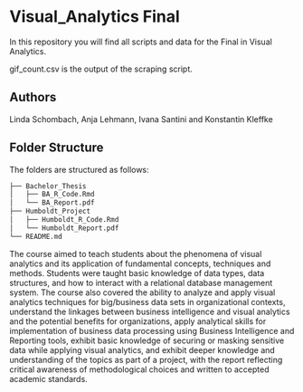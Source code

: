 # Visual_Analytics Final

In this repository you will find all scripts and data for the Final in Visual Analytics. 

gif_count.csv is the output of the scraping script.

## Authors
Linda Schombach, Anja Lehmann, Ivana Santini and Konstantin Kleffke

## Folder Structure

The folders are structured as follows:

```bash
├── Bachelor_Thesis
│   ├── BA_R_Code.Rmd
│   └── BA_Report.pdf
├── Humboldt_Project
│   ├── Humboldt_R_Code.Rmd
│   └── Humboldt_Report.pdf
└── README.md
```


The course aimed to teach students about the phenomena of visual analytics and its application of fundamental concepts, techniques and methods. Students were taught basic knowledge of data types, data structures, and how to interact with a relational database management system. The course also covered the ability to analyze and apply visual analytics techniques for big/business data sets in organizational contexts, understand the linkages between business intelligence and visual analytics and the potential benefits for organizations, apply analytical skills for implementation of business data processing using Business Intelligence and Reporting tools, exhibit basic knowledge of securing or masking sensitive data while applying visual analytics, and exhibit deeper knowledge and understanding of the topics as part of a project, with the report reflecting critical awareness of methodological choices and written to accepted academic standards.


